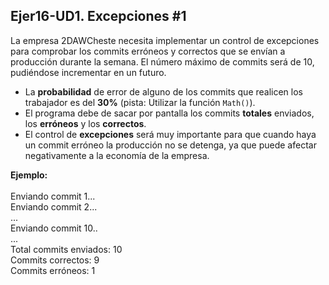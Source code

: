 ## Ejer16-UD1. Excepciones #1
La empresa 2DAWCheste necesita implementar un control de excepciones para comprobar los commits erróneos y correctos que se envían a producción durante la semana. El número máximo de commits será de 10, pudiéndose incrementar en un futuro.
- La **probabilidad** de error de alguno de los commits que realicen los trabajador es del **30%** (pista: Utilizar la función `Math()`).
- El programa debe de sacar por pantalla los commits **totales** enviados, los **erróneos** y los **correctos**.
- El control de **excepciones** será muy importante para que cuando haya un commit erróneo la producción no se detenga, ya que puede afectar negativamente a la economía de la empresa.

**Ejemplo:**
<br><br>
Enviando commit 1...<br>
Enviando commit 2...<br>
...<br>
Enviando commit 10..<br>
...<br>
Total commits enviados: 10<br>
Commits correctos: 9<br>
Commits erróneos: 1 <br>
